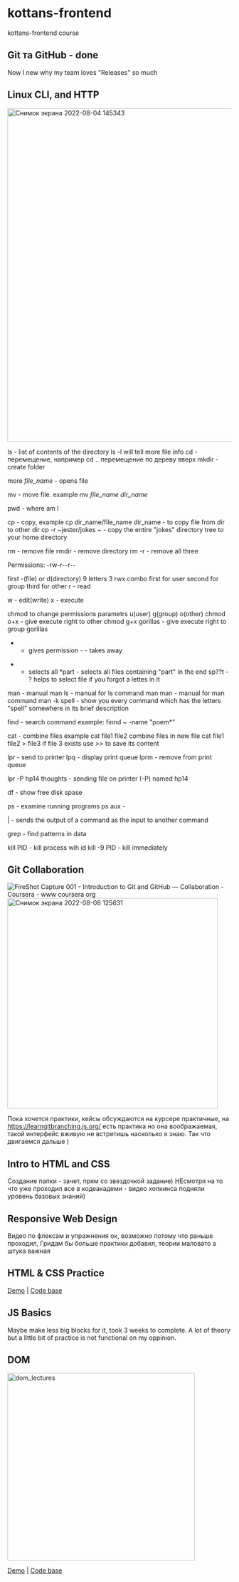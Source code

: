 # kottans-frontend
kottans-frontend course

## Git та GitHub - done
Now I new why my team loves "Releases" so much


## Linux CLI, and HTTP 
<img width="749" alt="Снимок экрана 2022-08-04 145343" src="https://user-images.githubusercontent.com/18643300/182856330-61faf52b-8af7-4504-8b6f-f953c535c7a0.png">

ls - list of contents of the directory
ls -l will tell more file info
cd - перемещение, например cd .. перемещение по дереву вверх
mkdir - create folder

more *file_name* - opens file

mv - move file. example mv *file_name* *dir_name*

pwd - where am I

cp - copy, example cp dir_name/file_name dir_name - to copy file from dir to other dir
cp -r ~jester/jokes ~ - copy the entire "jokes" directory tree to your home directory

rm - remove file
rmdir - remove directory
rm -r - remove all three

Permissions:
-rw-r--r--

first -(file) or d(directory)
 9 letters 3 rwx combo
 first for user second for group third for other
 r - read
 

 w - edit(write)
 x - execute

 chmod to change permissions
 parametrs u(user) g(group) o(other)
 chmod o+x - give execute right to other
 chmod g+x gorillas - give execute right to group gorillas
 + - gives permission - - takes away

* - selects all
*part - selects all files containing "part" in the end
sp??t - ? helps to select file if you forgot a lettes in it

man - manual
man ls - manual for ls command
man man - manual for man command
man -k spell - show you every command which has the letters "spell" somewhere in its brief description

find - search command
example:
finnd ~ -name "poem*"

cat - combine files
example cat file1 file2
combine files in new file cat file1 file2 > file3 if file 3 exists use >> to save its content

lpr - send to printer
lpq - display print queue
lprm - remove from print queue

lpr -P hp14 thoughts - sending file on printer (-P) named hp14

df - show free disk spase

ps - examine running programs
ps aux - 

| - sends the output of a command as the input to another command

grep - find patterns in data

kill PID - kill process wih id
kill -9 PID - kill immediately

## Git Collaboration
![FireShot Capture 001 - Introduction to Git and GitHub — Collaboration - Coursera - www coursera org](https://user-images.githubusercontent.com/18643300/183392665-fa065c62-2905-42eb-8fe5-39fa67c7d8de.png)
<img width="473" alt="Снимок экрана 2022-08-08 125631" src="https://user-images.githubusercontent.com/18643300/183392710-ae3037fe-3bf7-463e-afc8-af0302349e7b.png">

Пока хочется практики, кейсы обсуждаются на курсере практичные, на https://learngitbranching.js.org/ есть практика но она воображаемая, такой интерфейс вживую не встретишь насколько я знаю. Так что двигаемся дальше )

## Intro to HTML and CSS
Создание папки - зачет, прям со звездочкой задание)
НЕсмотря на то что уже проходил все в кодеакадеми - видео хопкинса подняли уровень базовых знаний)


## Responsive Web Design
Видео по флексам и упражнения ок, возможно потому что раньше проходил, Гридам бы больше практики добавил, теории маловато а штука важная

## HTML & CSS Practice
[Demo](https://darkmindskiller.github.io/popup_homework/) | [Code base](https://github.com/darkmindskiller/popup_homework)


## JS Basics
Maybe make less big blocks for it, took 3 weeks to complete. A lot of theory but a little bit of practice is not functional on my oppinion.

## DOM
<img width="421" alt="dom_lectures" src="https://user-images.githubusercontent.com/18643300/188945745-7c6ed9af-8873-4198-8e7b-9a50ae5d7835.png">

[Demo](https://darkmindskiller.github.io/dom_homework/) | [Code base](https://github.com/darkmindskiller/dom_homework)


